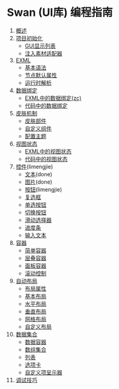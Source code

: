 Swan (UI库) 编程指南
==================================

1. [概述]()
2. [项目初始化]()
	* [GUI显示列表]()
	* [注入素材适配器]()
3. [EXML]()
	* [基本语法]()
	* [节点默认属性]()
	* [运行时解析]()
4. [数据绑定](4-0-binding.md)
	* [EXML中的数据绑定(zc)](4-1-exml-binding.md)
	* [代码中的数据绑定]()
5. [皮肤机制]()
	* [皮肤部件]()
	* [自定义组件]()
	* [配置主题]()	
6. [视图状态]()
	* [EXML中的视图状态]()
	* [代码中的视图状态]()
7. [控件](7-0-component.md)(limengjie)
    * [文本](7-1-label.md)(done)
    * [图片](7-2-image.md)(done)
	* [按钮](7-3-button.md)(limengjie)
	* [复选框]()
	* [单选按钮]()
	* [切换按钮]()
	* [滑动选择器]()
	* [进度条]()
	* [输入文本]()				
8. [容器]()	
	* [简单容器]()
	* [层叠容器]()	
	* [面板容器]()	
	* [滚动控制]()		
9. [自动布局]()	
	* [布局属性]()
	* [基本布局]()	
	* [水平布局]()	
	* [垂直布局]()
	* [网格布局]()	
	* [自定义布局]()	
10. [数据集合]()	
	* [数据容器]()
	* [数组集合]()
	* [列表]()	
	* [选项卡]()	
	* [自定义项呈示器]()	
11. [调试技巧]()	

	
